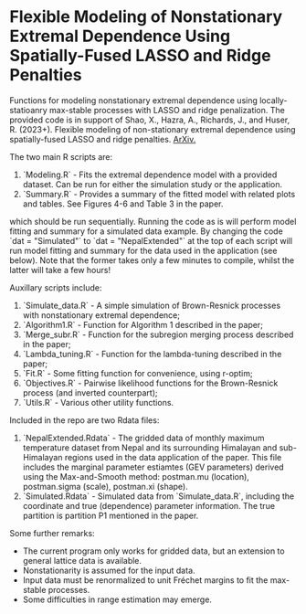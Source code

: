# Flexible Modeling of Nonstationary Extremal Dependence Using Spatially-Fused LASSO and Ridge Penalties
Functions for modeling nonstationary extremal dependence using locally-statioanry max-stable processes with LASSO and ridge penalization.
The provided code is in support of Shao, X., Hazra, A., Richards, J., and Huser, R. (2023+). Flexible modeling of non-stationary extremal dependence using spatially-fused LASSO and ridge penalties. <u><a href="https://arxiv.org/abs/2210.05792" download>ArXiv.</a></u>


The two main R scripts are:

<ol>
          <li> `Modeling.R` - Fits the extremal dependence model with a provided dataset. Can be run for either the simulation study or the application. </li>
          <li> `Summary.R` - Provides a summary of the fitted model with related plots and tables. See Figures 4-6 and Table 3 in the paper.  </li>
</ol>
which should be run sequentially. Running the code as is will perform model fitting and summary for a simulated data example. By changing the code `dat = "Simulated"` to `dat = "NepalExtended"` at the top of each script will run model fitting and summary for the data used in the application (see below). Note that the former takes only a few minutes to compile, whilst the latter will take a few hours!


Auxillary scripts include:
<ol>
 <li>  `Simulate_data.R` - A simple simulation of Brown-Resnick processes with nonstationary extremal dependence;</li>
 <li>  `Algorithm1.R` - Function for Algorithm 1 described in the paper;</li>
 <li>  `Merge_subr.R` - Function for the subregion merging process described in the paper;</li>
 <li>  `Lambda_tuning.R` - Function for the lambda-tuning described in the paper;</li>
 <li> `Fit.R` - Some fitting function for convenience, using r-optim;</li>
 <li>  `Objectives.R` - Pairwise likelihood functions for the Brown-Resnick process (and inverted counterpart);</li>
 <li>  `Utils.R` - Various other utility functions.</li>
</ol>

Included in the repo are two Rdata files:
<ol>
 <li>  `NepalExtended.Rdata` - The gridded data of monthly maximum temperature dataset from Nepal and its surrounding Himalayan and sub-Himalayan regions used in the data application of the paper. This file includes the marginal parameter estiamtes (GEV parameters) derived using the Max-and-Smooth method: postman.mu (location), postman.sigma (scale), postman.xi (shape). </li>
 <li>  `Simulated.Rdata` - Simulated data from `Simulate_data.R`, including the coordinate and true (dependence) parameter information. The true partition is partition P1 mentioned in the paper. </li>
</ol>

Some further remarks:
<ul>
<li>  The current program only works for gridded data, but an extension to general lattice data is available.</li>
<li>  Nonstationarity is assumed for the input data.</li>
<li>  Input data must be renormalized to unit Fréchet margins to fit the max-stable processes.</li>
<li>  Some difficulties in range estimation may emerge.</li>
</ul> 

